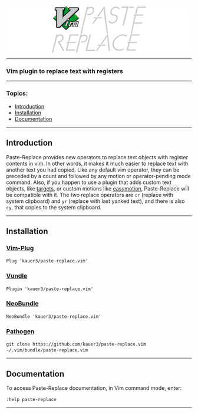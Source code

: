 <p align="center">
  <img align="center" src="/images/pr.png">
</p>

---

### Vim plugin to replace text with registers

---

### Topics:
  - [Introduction](#introduction)
  - [Installation](#installation)
  - [Documentation](#documentation)

---

## Introduction

  Paste-Replace provides new operators to replace text objects with register contents in vim. In other words, it makes it much easier to replace text with another text you had copied. Like any default vim operator, they can be preceded by a count and followed by any motion or operator-pending mode command. Also, if you happen to use a plugin that adds custom text objects, like [targets](https://github.com/wellle/targets.vim), or custom motions like [easymotion](https://github.com/easymotion/vim-easymotion), Paste-Replace will be compatible with it.
  The two replace operators are `cr` (replace with system clipboard) and `yr` (replace with last yanked text), and there is also `cy`, that copies to the system clipboard.

---

## Installation

### [Vim-Plug](https://github.com/junegunn/vim-plug)
```
Plug 'kauer3/paste-replace.vim'
```

### [Vundle](https://github.com/gmarik/vundle)
```
Plugin 'kauer3/paste-replace.vim'
```

### [NeoBundle](https://github.com/Shougo/neobundle.vim)
```
NeoBundle 'kauer3/paste-replace.vim'
```

### [Pathogen](https://github.com/tpope/vim-pathogen)
```
git clone https://github.com/kauer3/paste-replace.vim ~/.vim/bundle/paste-replace.vim
```

---

## Documentation

  To access Paste-Replace documentation, in Vim command mode, enter:

```
:help paste-replace
```

---
